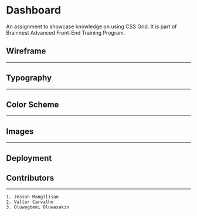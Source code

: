 # Dashboard
An assignment to showcase knowledge on using CSS Grid. It is part of Brainnest Advanced Front-End Training Program.

## Wireframe
---

## Typography
---

## Color Scheme
---

## Images
---

## Deployment

## Contributors
---
    1. Jesson Mangilisan
    2. Valter Carvalho
    3. Oluwagbemi Oluwasakin

